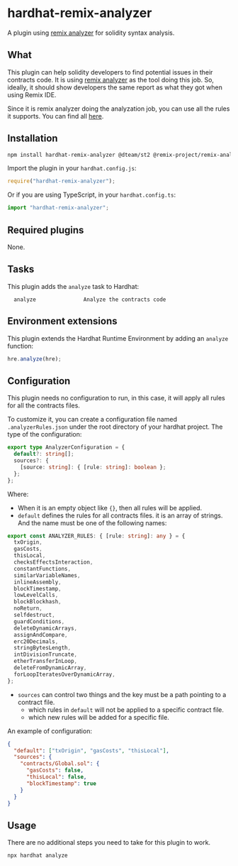 # hardhat-remix-analyzer

A plugin using [remix analyzer](https://www.npmjs.com/package/@remix-project/remix-analyzer) for solidity syntax analysis.

## What

This plugin can help solidity developers to find potential issues in their contracts code. It is using [remix analyzer](https://www.npmjs.com/package/@remix-project/remix-analyzer) as the tool doing this job. So, ideally, it should show developers the same report as what they got when using Remix IDE.

Since it is remix analyzer doing the analyzation job, you can use all the rules it supports. You can find all [here](https://github.com/ethereum/remix-project/blob/master/libs/remix-analyzer/src/solidity-analyzer/modules/index.ts).

## Installation

```bash
npm install hardhat-remix-analyzer @dteam/st2 @remix-project/remix-analyzer
```

Import the plugin in your `hardhat.config.js`:

```js
require("hardhat-remix-analyzer");
```

Or if you are using TypeScript, in your `hardhat.config.ts`:

```ts
import "hardhat-remix-analyzer";
```

## Required plugins

None.

## Tasks

This plugin adds the `analyze` task to Hardhat:

```text
  analyze               Analyze the contracts code
```

## Environment extensions

This plugin extends the Hardhat Runtime Environment by adding an `analyze` function:

```ts
hre.analyze(hre);
```

## Configuration

This plugin needs no configuration to run, in this case, it will apply all rules for all the contracts files.

To customize it, you can create a configuration file named `.analyzerRules.json` under the root directory of your hardhat project. The type of the configuration:

```ts
export type AnalyzerConfiguration = {
  default?: string[];
  sources?: {
    [source: string]: { [rule: string]: boolean };
  };
};
```

Where:

- When it is an empty object like `{}`, then all rules will be applied.
- `default` defines the rules for all contracts files. it is an array of strings. And the name must be one of the following names:

```ts
export const ANALYZER_RULES: { [rule: string]: any } = {
  txOrigin,
  gasCosts,
  thisLocal,
  checksEffectsInteraction,
  constantFunctions,
  similarVariableNames,
  inlineAssembly,
  blockTimestamp,
  lowLevelCalls,
  blockBlockhash,
  noReturn,
  selfdestruct,
  guardConditions,
  deleteDynamicArrays,
  assignAndCompare,
  erc20Decimals,
  stringBytesLength,
  intDivisionTruncate,
  etherTransferInLoop,
  deleteFromDynamicArray,
  forLoopIteratesOverDynamicArray,
};
```

- `sources` can control two things and the key must be a path pointing to a contract file.
  - which rules in `default` will not be applied to a specific contract file.
  - which new rules will be added for a specific file.

An example of configuration:

```json
{
  "default": ["txOrigin", "gasCosts", "thisLocal"],
  "sources": {
    "contracts/Global.sol": {
      "gasCosts": false,
      "thisLocal": false,
      "blockTimestamp": true
    }
  }
}
```

## Usage

There are no additional steps you need to take for this plugin to work.

```shell
npx hardhat analyze
```
